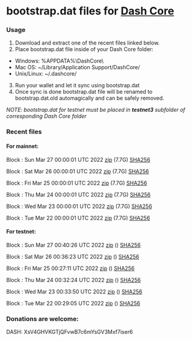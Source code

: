 # bootstrap.dat files for [Dash Core](https://github.com/dashpay/dash)

### Usage

1. Download and extract one of the recent files linked below.
2. Place bootstrap.dat file inside of your Dash Core folder:
 - Windows: %APPDATA%\DashCore\
 - Mac OS: ~/Library/Application Support/DashCore/
 - Unix/Linux: ~/.dashcore/
3. Run your wallet and let it sync using bootstrap.dat
4. Once sync is done bootstrap.dat file will be renamed to bootstrap.dat.old automagically and can be safely removed.

_NOTE: bootstrap.dat for testnet must be placed in **testnet3** subfolder of corresponding Dash Core folder_

### Recent files

#### For mainnet:

Block [](https://insight.dash.org/insight/block/): Sun Mar 27 00:00:01 UTC 2022 [zip](https://dash-bootstrap.ams3.digitaloceanspaces.com/mainnet/2022-03-27/bootstrap.dat.zip) (7.7G) [SHA256](https://dash-bootstrap.ams3.digitaloceanspaces.com/mainnet/2022-03-27/sha256.txt)

Block [](https://insight.dash.org/insight/block/): Sat Mar 26 00:00:01 UTC 2022 [zip](https://dash-bootstrap.ams3.digitaloceanspaces.com/mainnet/2022-03-26/bootstrap.dat.zip) (7.7G) [SHA256](https://dash-bootstrap.ams3.digitaloceanspaces.com/mainnet/2022-03-26/sha256.txt)

Block [](https://insight.dash.org/insight/block/): Fri Mar 25 00:00:01 UTC 2022 [zip](https://dash-bootstrap.ams3.digitaloceanspaces.com/mainnet/2022-03-25/bootstrap.dat.zip) (7.7G) [SHA256](https://dash-bootstrap.ams3.digitaloceanspaces.com/mainnet/2022-03-25/sha256.txt)

Block [](https://insight.dash.org/insight/block/): Thu Mar 24 00:00:01 UTC 2022 [zip](https://dash-bootstrap.ams3.digitaloceanspaces.com/mainnet/2022-03-24/bootstrap.dat.zip) (7.7G) [SHA256](https://dash-bootstrap.ams3.digitaloceanspaces.com/mainnet/2022-03-24/sha256.txt)

Block [](https://insight.dash.org/insight/block/): Wed Mar 23 00:00:01 UTC 2022 [zip](https://dash-bootstrap.ams3.digitaloceanspaces.com/mainnet/2022-03-23/bootstrap.dat.zip) (7.7G) [SHA256](https://dash-bootstrap.ams3.digitaloceanspaces.com/mainnet/2022-03-23/sha256.txt)

Block [](https://insight.dash.org/insight/block/): Tue Mar 22 00:00:01 UTC 2022 [zip](https://dash-bootstrap.ams3.digitaloceanspaces.com/mainnet/2022-03-22/bootstrap.dat.zip) (7.7G) [SHA256](https://dash-bootstrap.ams3.digitaloceanspaces.com/mainnet/2022-03-22/sha256.txt)


#### For testnet:

Block [](https://testnet-insight.dashevo.org/insight/block/): Sun Mar 27 00:40:26 UTC 2022 [zip](https://dash-bootstrap.ams3.digitaloceanspaces.com/testnet/2022-03-27/bootstrap.dat.zip) () [SHA256](https://dash-bootstrap.ams3.digitaloceanspaces.com/testnet/2022-03-27/sha256.txt)

Block [](https://testnet-insight.dashevo.org/insight/block/): Sat Mar 26 00:36:23 UTC 2022 [zip](https://dash-bootstrap.ams3.digitaloceanspaces.com/testnet/2022-03-26/bootstrap.dat.zip) () [SHA256](https://dash-bootstrap.ams3.digitaloceanspaces.com/testnet/2022-03-26/sha256.txt)

Block [](https://testnet-insight.dashevo.org/insight/block/): Fri Mar 25 00:27:11 UTC 2022 [zip](https://dash-bootstrap.ams3.digitaloceanspaces.com/testnet/2022-03-25/bootstrap.dat.zip) () [SHA256](https://dash-bootstrap.ams3.digitaloceanspaces.com/testnet/2022-03-25/sha256.txt)

Block [](https://testnet-insight.dashevo.org/insight/block/): Thu Mar 24 00:32:24 UTC 2022 [zip](https://dash-bootstrap.ams3.digitaloceanspaces.com/testnet/2022-03-24/bootstrap.dat.zip) () [SHA256](https://dash-bootstrap.ams3.digitaloceanspaces.com/testnet/2022-03-24/sha256.txt)

Block [](https://testnet-insight.dashevo.org/insight/block/): Wed Mar 23 00:33:50 UTC 2022 [zip](https://dash-bootstrap.ams3.digitaloceanspaces.com/testnet/2022-03-23/bootstrap.dat.zip) () [SHA256](https://dash-bootstrap.ams3.digitaloceanspaces.com/testnet/2022-03-23/sha256.txt)

Block [](https://testnet-insight.dashevo.org/insight/block/): Tue Mar 22 00:29:05 UTC 2022 [zip](https://dash-bootstrap.ams3.digitaloceanspaces.com/testnet/2022-03-22/bootstrap.dat.zip) () [SHA256](https://dash-bootstrap.ams3.digitaloceanspaces.com/testnet/2022-03-22/sha256.txt)


### Donations are welcome:

DASH: XsV4GHVKGTjQFvwB7c6mYsGV3Mxf7iser6
